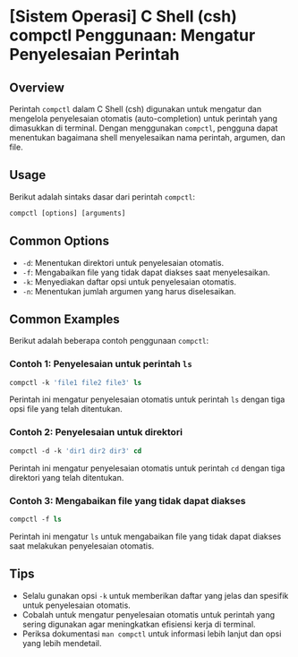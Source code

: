 # [Sistem Operasi] C Shell (csh) compctl Penggunaan: Mengatur Penyelesaian Perintah

## Overview
Perintah `compctl` dalam C Shell (csh) digunakan untuk mengatur dan mengelola penyelesaian otomatis (auto-completion) untuk perintah yang dimasukkan di terminal. Dengan menggunakan `compctl`, pengguna dapat menentukan bagaimana shell menyelesaikan nama perintah, argumen, dan file.

## Usage
Berikut adalah sintaks dasar dari perintah `compctl`:

```csh
compctl [options] [arguments]
```

## Common Options
- `-d`: Menentukan direktori untuk penyelesaian otomatis.
- `-f`: Mengabaikan file yang tidak dapat diakses saat menyelesaikan.
- `-k`: Menyediakan daftar opsi untuk penyelesaian otomatis.
- `-n`: Menentukan jumlah argumen yang harus diselesaikan.

## Common Examples
Berikut adalah beberapa contoh penggunaan `compctl`:

### Contoh 1: Penyelesaian untuk perintah `ls`
```csh
compctl -k 'file1 file2 file3' ls
```
Perintah ini mengatur penyelesaian otomatis untuk perintah `ls` dengan tiga opsi file yang telah ditentukan.

### Contoh 2: Penyelesaian untuk direktori
```csh
compctl -d -k 'dir1 dir2 dir3' cd
```
Perintah ini mengatur penyelesaian otomatis untuk perintah `cd` dengan tiga direktori yang telah ditentukan.

### Contoh 3: Mengabaikan file yang tidak dapat diakses
```csh
compctl -f ls
```
Perintah ini mengatur `ls` untuk mengabaikan file yang tidak dapat diakses saat melakukan penyelesaian otomatis.

## Tips
- Selalu gunakan opsi `-k` untuk memberikan daftar yang jelas dan spesifik untuk penyelesaian otomatis.
- Cobalah untuk mengatur penyelesaian otomatis untuk perintah yang sering digunakan agar meningkatkan efisiensi kerja di terminal.
- Periksa dokumentasi `man compctl` untuk informasi lebih lanjut dan opsi yang lebih mendetail.